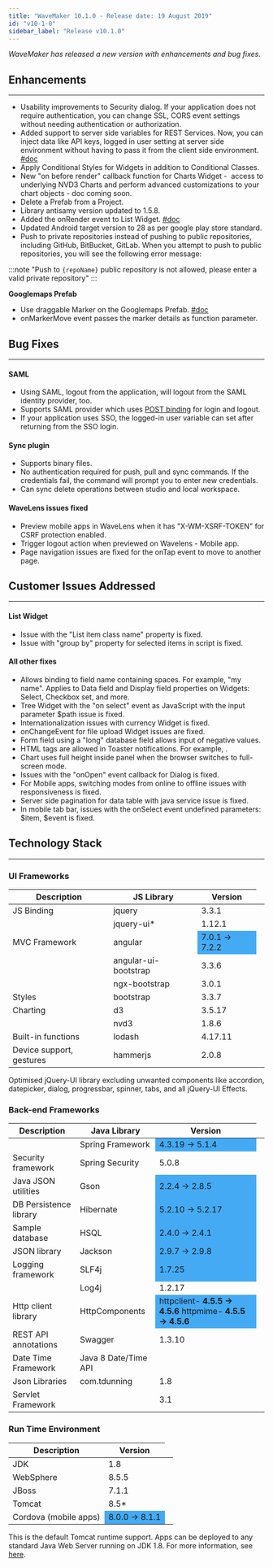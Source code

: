 ```yaml
---
title: "WaveMaker 10.1.0 - Release date: 19 August 2019"
id: "v10-1-0"
sidebar_label: "Release v10.1.0"
---
```

*WaveMaker has released a new version with enhancements and bug fixes.*

## Enhancements
---

*   Usability improvements to Security dialog. If your application does not require authentication, you can change SSL, CORS event settings without needing authentication or authorization.
*   Added support to server side variables for REST Services. Now, you can inject data like API keys, logged in user setting at server side environment without having to pass it from the client side environment. [#doc](/learn/app-development/app-security/securing-server-side-properties-rest-services/)
*   Apply Conditional Styles for Widgets in addition to Conditional Classes.
*   New "on before render" callback function for Charts Widget -  access to underlying NVD3 Charts and perform advanced customizations to your chart objects - doc coming soon. 
*   Delete a Prefab from a Project.
*   Library antisamy version updated to 1.5.8.
*   Added the onRender event to List Widget. [#doc](/learn/how-tos/onrender-event-list-widget/)
*   Updated Android target version to 28 as per google play store standard.
*   Push to private repositories instead of pushing to public repositories, including GitHub, BitBucket, GitLab. When you attempt to push to public repositories, you will see the following error message:

:::note
"Push to `{repoName}` public repository is not allowed, please enter a valid private repository"
:::

**Googlemaps Prefab**

*   Use draggable Marker on the Googlemaps Prefab. [#doc](/learn/app-development/widgets/prefab/googlemaps/)
*   onMarkerMove event passes the marker details as function parameter.

## Bug Fixes
---

#### SAML

*   Using SAML, logout from the application, will logout from the SAML identity provider, too. 
*   Supports SAML provider which uses [POST binding](https://en.wikipedia.org/wiki/SAML_2.0#SP_POST_Request;_IdP_POST_Response) for login and logout.
*   If your application uses SSO, the logged-in user variable can set after returning from the SSO login. 

#### Sync plugin

*   Supports binary files.
*   No authentication required for push, pull and sync commands. If the credentials fail, the command will prompt you to enter new credentials.
*   Can sync delete operations between studio and local workspace.

#### WaveLens issues fixed

*   Preview mobile apps in WaveLens when it has "X-WM-XSRF-TOKEN" for CSRF protection enabled.  
*   Trigger logout action when previewed on Wavelens - Mobile app.
*   Page navigation issues are fixed for the onTap event to move to another page.

## Customer Issues Addressed
---
#### List Widget

*   Issue with the "List item class name" property is fixed. 
*   Issue with "group by" property for selected items in script is fixed.

#### All other fixes

*   Allows binding to field name containing spaces. For example, "my name". Applies to Data field and Display field properties on Widgets: Select, Checkbox set, and more.
*   Tree Widget with the "on select" event as JavaScript with the input parameter $path issue is fixed.
*   Internationalization issues with currency Widget is fixed. 
*   onChangeEvent for file upload Widget issues are fixed. 
*   Form field using a "long" database field allows input of negative values.
*   HTML tags are allowed in Toaster notifications. For example,  .
*   Chart uses full height inside panel when the browser switches to full-screen mode.
*   Issues with the "onOpen" event callback for Dialog is fixed.
*   For Mobile apps, switching modes from online to offline issues with responsiveness is fixed.  
*   Server side pagination for data table with java service issue is fixed. 
*   In mobile tab bar, issues with the onSelect event undefined parameters: $item, $event is fixed.

## Technology Stack
---

### UI Frameworks

| Description | JS Library | Version |
| --- | --- | --- |
| JS Binding | jquery | 3.3.1 |
|  | jquery-ui* | 1.12.1 |
| MVC Framework | angular <td bgcolor="#44aaf4"> 7.0.1 -> 7.2.2 </td>|
|  | angular-ui-bootstrap | 3.3.6 |
|  | ngx-bootstrap | 3.0.1 |
| Styles | bootstrap | 3.3.7 |
| Charting | d3 | 3.5.17 |
|  | nvd3 | 1.8.6 |
| Built-in functions | lodash | 4.17.11 |
| Device support, gestures | hammerjs | 2.0.8 |

Optimised jQuery-UI library excluding unwanted components like accordion, datepicker, dialog, progressbar, spinner, tabs, and all jQuery-UI Effects.

### Back-end Frameworks

| Description | Java Library | Version |
| --- | --- | --- |
|  | Spring Framework <td bgcolor="#44aaf4">4.3.19 -> 5.1.4 </td>|
| Security framework | Spring Security | 5.0.8 |
| Java JSON utilities | Gson <td bgcolor="#44aaf4">2.2.4 -> 2.8.5 </td>|
| DB Persistence library | Hibernate <td bgcolor="#44aaf4">5.2.10 -> 5.2.17 </td>|
| Sample database | HSQL <td bgcolor="#44aaf4">2.4.0 -> 2.4.1 </td>|
| JSON library | Jackson <td bgcolor="#44aaf4">2.9.7 -> 2.9.8 </td>|
| Logging framework | SLF4j <td bgcolor="#44aaf4">1.7.25 </td>|
|  | Log4j | 1.2.17 |
| Http client library | HttpComponents <td bgcolor="#44aaf4">httpclient- **4.5.5 -> 4.5.6**   httpmime- **4.5.5 -> 4.5.6** </td>|
| REST API annotations | Swagger | 1.3.10 |
| Date Time Framework | Java 8 Date/Time API |  |
| Json Libraries | com.tdunning |  1.8 |
| Servlet Framework |  | 3.1 |

### Run Time Environment

| Description | Version |
| --- | --- |
| JDK | 1.8 |
| WebSphere | 8.5.5 |
| JBoss | 7.1.1 |
| Tomcat | 8.5* |
| Cordova (mobile apps) <td bgcolor="#44aaf4">8.0.0 -> 8.1.1 </td>|

This is the default Tomcat runtime support. Apps can be deployed to any standard Java Web Server running on JDK 1.8. For more information, see [here](/learn/app-development/deployment/deployment-web-server).